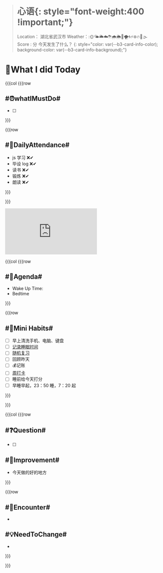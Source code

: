 
> # **心语**{: style="font-weight:400 !important;"}
> Location： 湖北省武汉市
> Weather：:🌞🌤🌥☁️⛈🌧🌦🌈🌪🌀⚡❄️🔥🌊🌫
> Score : 分
> 今天发生了什么？
{: style="color: var(--b3-card-info-color); background-color: var(--b3-card-info-background);"}

# 💠What I did Today





{{{col
{{{row
## #⏰whatIMustDo#

* [ ] 

}}}


{{{row
## #📣DailyAttendance#

* js 学习 ❌✔
* 毕设 log ❌✔
* 读书 ❌✔
* 锻炼 ❌✔
* 朗读 ❌✔

}}}


}}}

<iframe src="http://127.0.0.1:6806/widgets/Clock-Pac" data-src="http://127.0.0.1:6806/widgets/Clock-Pac" data-subtype="widget" border="0" frameborder="no" framespacing="0" allowfullscreen="true"></iframe>

{{{col
{{{row
## #📅Agenda#

* Wake Up Time:
* Bedtime

}}}


{{{row
## #💪Mini Habits#

* [ ] 早上清洗手机、电脑、键盘
* [ ] [记录睡眠时间](siyuan://blocks/20210827100508-3mkmbeu)
* [ ] [随机复习](siyuan://blocks/20210722172300-eiqyduh)
* [ ] 回顾昨天
* [ ] 💰记账
* [ ] [周打卡](siyuan://blocks/20210830231007-w7cvvku)
* [ ] 睡前给今天打分
* [ ] 早睡早起，23：50 睡，7：20 起

}}}


}}}


{{{col
{{{row
## #❓Question#


* [ ] 

## #🤪Improvement#

* 今天做的好的地方
  

}}}


{{{row


## #📮Encounter#

* 

## #💡NeedToChange#

* 

}}}

}}}


